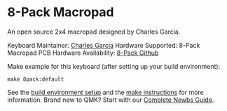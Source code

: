 # 8-Pack Macropad

An open source 2x4 macropad designed by Charles Garcia.

Keyboard Maintainer: [Charles Garcia](https://github.com/cgarcia2097)
Hardware Supported: 8-Pack Macropad PCB
Hardware Availability: [8-Pack Github](https://github.com/cgarcia2097/8-Pack)

Make example for this keyboard (after setting up your build environment):

    make 8pack:default

See the [build environment setup](https://docs.qmk.fm/#/getting_started_build_tools) and the [make instructions](https://docs.qmk.fm/#/getting_started_make_guide) for more information. Brand new to QMK? Start with our [Complete Newbs Guide](https://docs.qmk.fm/#/newbs).